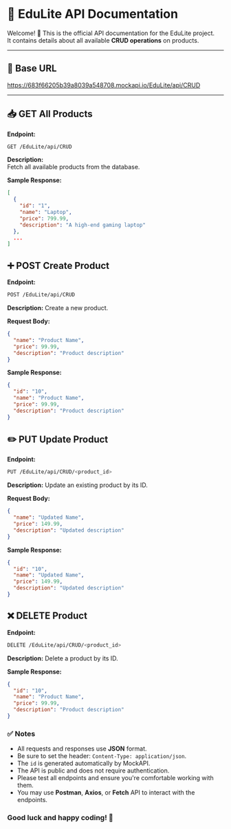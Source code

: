 # 📘 EduLite API Documentation

Welcome! 👋 This is the official API documentation for the EduLite project.  
It contains details about all available **CRUD operations** on products.

---

## 📌 Base URL

[https://683f66205b39a8039a548708.mockapi.io/EduLite/api/CRUD
](https://683f66205b39a8039a548708.mockapi.io/EduLite/api/CRUD)


---

## 📥 GET All Products

**Endpoint:**
```bash
GET /EduLite/api/CRUD
```

**Description:**  
Fetch all available products from the database.

**Sample Response:**

```json
[
  {
    "id": "1",
    "name": "Laptop",
    "price": 799.99,
    "description": "A high-end gaming laptop"
  },
  ...
]
```
## ➕ POST Create Product

**Endpoint:**
```bash
POST /EduLite/api/CRUD
```
**Description:**
Create a new product.

**Request Body:**
```json
{
  "name": "Product Name",
  "price": 99.99,
  "description": "Product description"
}
```
**Sample Response:**
```json
{
  "id": "10",
  "name": "Product Name",
  "price": 99.99,
  "description": "Product description"
}
```
## ✏️ PUT Update Product

**Endpoint:**
```bash
PUT /EduLite/api/CRUD/<product_id>
```

**Description:**
Update an existing product by its ID.

**Request Body:**
```json
{
  "name": "Updated Name",
  "price": 149.99,
  "description": "Updated description"
}
```

**Sample Response:**
```json
{
  "id": "10",
  "name": "Updated Name",
  "price": 149.99,
  "description": "Updated description"
}
```

## ❌ DELETE Product

**Endpoint:**
```bash
DELETE /EduLite/api/CRUD/<product_id>
```

**Description:**
Delete a product by its ID.

**Sample Response:**
```json
{
  "id": "10",
  "name": "Product Name",
  "price": 99.99,
  "description": "Product description"
}
```
### ✅ Notes

- All requests and responses use **JSON** format.
- Be sure to set the header: `Content-Type: application/json`.
- The `id` is generated automatically by MockAPI.
- The API is public and does not require authentication.
- Please test all endpoints and ensure you're comfortable working with them.
- You may use **Postman**, **Axios**, or **Fetch** API to interact with the endpoints.

### Good luck and happy coding! 🚀


